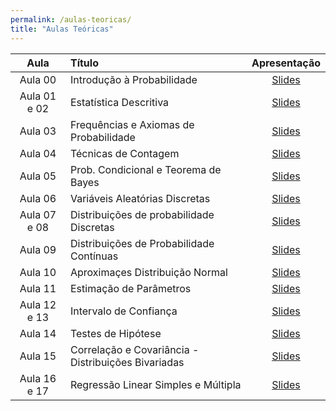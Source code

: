 ```yaml
---
permalink: /aulas-teoricas/
title: "Aulas Teóricas"
---
```


| Aula | Título | Apresentação |
| :---: | :--- | :---: |
| Aula 00  | Introdução à Probabilidade | [Slides](https://drive.google.com/open?id=1xxrdjvX2koEm7Qer5nDxlBG3SApbIitcTmRMstopsEo) |
| Aula 01 e 02 | Estatística Descritiva  | [Slides](https://drive.google.com/open?id=1JMKiVqlsu_UWyYUqj3YeVaU5fPCDOzVb0UAVAqumNbc) |
| Aula 03 | Frequências e Axiomas de Probabilidade  | [Slides](https://drive.google.com/open?id=1FHmhhx6VWci8xqm2GQL2Dr3Hc_csQI28HFYAnTlZdVQ) |
| Aula 04 | Técnicas de Contagem  | [Slides](https://drive.google.com/open?id=1nwBJNhKuWSvykddI4gvctxYnFkG00Dpoh1UUcV2Bx6M) |
| Aula 05 | Prob. Condicional e Teorema de Bayes  | [Slides](https://drive.google.com/open?id=147TIen6vgfGgwW027kf7T83PHxSE1yCORCGYd8V5JBk) |
| Aula 06 |  Variáveis Aleatórias Discretas | [Slides](https://drive.google.com/open?id=1B71UkQJ6gHkLDv6tvCKPpTqR412d0hF-hyF4nzpxa6Y) |
| Aula 07 e 08 | Distribuições de probabilidade Discretas | [Slides](https://drive.google.com/open?id=17Hyqt9hUEHpy15h59p506FbMGavSrN5QLW8OHVKsfOA) |
| Aula 09 | Distribuições de Probabilidade Contínuas | [Slides](https://drive.google.com/open?id=1lH2QvJ4m794MXtJtJ0a0OpE_AxSASPAknq3Ggm-gUqA) |
| Aula 10 | Aproximaçes Distribuição Normal | [Slides](https://drive.google.com/open?id=1aBgSfuF1IwX7uewubNcS1T_mW-gTrAnxmEn1G7dQm6c) |
| Aula 11 | Estimação de Parâmetros | [Slides](https://drive.google.com/open?id=1e0QIBgADeMVmgaP85xKfvk0GjRFDELEeRtOBoGjvoDI) |
| Aula 12 e 13 | Intervalo de Confiança  | [Slides](https://drive.google.com/open?id=191bTSHSMl76LeHMzbvJEUNVOg1zEZySKb5uw4J_RvpE) |
| Aula 14 | Testes de Hipótese  | [Slides](https://drive.google.com/open?id=1y89gGRWqcl1omsUtbOLeQGGWo8QjBuCDoPsemq63wfY) |
| Aula 15 | Correlação e Covariância - Distribuições Bivariadas  | [Slides](https://drive.google.com/open?id=1xSifa-ke3Ffv1nrZwxyY1Cs4z9zb9BYBjPDNwoW9UPM) |
| Aula 16 e 17 | Regressão Linear Simples e Múltipla  | [Slides](https://drive.google.com/open?id=1wjNyb7vhLMi4-tgapACLc1IilL1Xj3bCJhsDwbvUWnU) |
